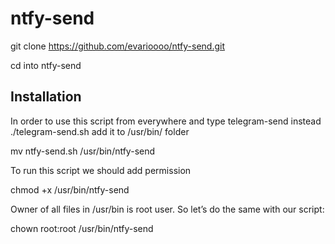 # ntfy-send

git clone https://github.com/evarioooo/ntfy-send.git

cd into ntfy-send

## Installation

In order to use this script from everywhere and type telegram-send instead ./telegram-send.sh add it to /usr/bin/ folder

mv ntfy-send.sh /usr/bin/ntfy-send

To run this script we should add permission

chmod +x /usr/bin/ntfy-send

Owner of all files in /usr/bin is root user. So let’s do the same with our script:

chown root:root /usr/bin/ntfy-send
